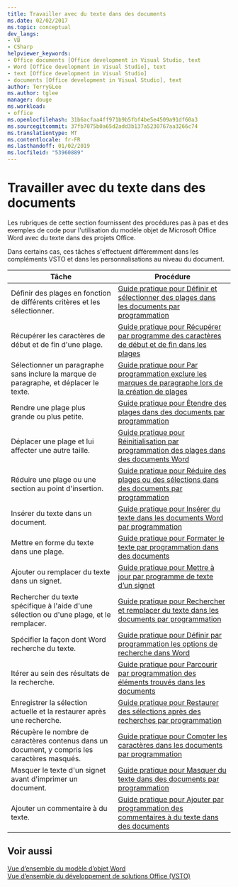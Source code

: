```yaml
---
title: Travailler avec du texte dans des documents
ms.date: 02/02/2017
ms.topic: conceptual
dev_langs:
- VB
- CSharp
helpviewer_keywords:
- Office documents [Office development in Visual Studio, text
- Word [Office development in Visual Studio], text
- text [Office development in Visual Studio]
- documents [Office development in Visual Studio], text
author: TerryGLee
ms.author: tglee
manager: douge
ms.workload:
- office
ms.openlocfilehash: 31b6acfaa4ff971b9b5fbf4be5e4509a91df60a3
ms.sourcegitcommit: 37fb7075b0a65d2add3b137a5230767aa3266c74
ms.translationtype: MT
ms.contentlocale: fr-FR
ms.lasthandoff: 01/02/2019
ms.locfileid: "53960889"
---
```

# <a name="work-with-text-in-documents"></a>Travailler avec du texte dans des documents
  Les rubriques de cette section fournissent des procédures pas à pas et des exemples de code pour l'utilisation du modèle objet de Microsoft Office Word avec du texte dans des projets Office.  
  
 Dans certains cas, ces tâches s'effectuent différemment dans les compléments VSTO et dans les personnalisations au niveau du document.  
  
|Tâche|Procédure|  
|----------|---------------|  
|Définir des plages en fonction de différents critères et les sélectionner.|[Guide pratique pour Définir et sélectionner des plages dans les documents par programmation](../vsto/how-to-programmatically-define-and-select-ranges-in-documents.md)|  
|Récupérer les caractères de début et de fin d'une plage.|[Guide pratique pour Récupérer par programme des caractères de début et de fin dans les plages](../vsto/how-to-programmatically-retrieve-start-and-end-characters-in-ranges.md)|  
|Sélectionner un paragraphe sans inclure la marque de paragraphe, et déplacer le texte.|[Guide pratique pour Par programmation exclure les marques de paragraphe lors de la création de plages](../vsto/how-to-programmatically-exclude-paragraph-marks-when-creating-ranges.md)|  
|Rendre une plage plus grande ou plus petite.|[Guide pratique pour Étendre des plages dans des documents par programmation](../vsto/how-to-programmatically-extend-ranges-in-documents.md)|  
|Déplacer une plage et lui affecter une autre taille.|[Guide pratique pour Réinitialisation par programmation des plages dans des documents Word](../vsto/how-to-programmatically-reset-ranges-in-word-documents.md)|  
|Réduire une plage ou une section au point d'insertion.|[Guide pratique pour Réduire des plages ou des sélections dans des documents par programmation](../vsto/how-to-programmatically-collapse-ranges-or-selections-in-documents.md)|  
|Insérer du texte dans un document.|[Guide pratique pour Insérer du texte dans les documents Word par programmation](../vsto/how-to-programmatically-insert-text-into-word-documents.md)|  
|Mettre en forme du texte dans une plage.|[Guide pratique pour Formater le texte par programmation dans des documents](../vsto/how-to-programmatically-format-text-in-documents.md)|  
|Ajouter ou remplacer du texte dans un signet.|[Guide pratique pour Mettre à jour par programme de texte d’un signet](../vsto/how-to-programmatically-update-bookmark-text.md)|  
|Rechercher du texte spécifique à l'aide d'une sélection ou d'une plage, et le remplacer.|[Guide pratique pour Rechercher et remplacer du texte dans les documents par programmation](../vsto/how-to-programmatically-search-for-and-replace-text-in-documents.md)|  
|Spécifier la façon dont Word recherche du texte.|[Guide pratique pour Définir par programmation les options de recherche dans Word](../vsto/how-to-programmatically-set-search-options-in-word.md)|  
|Itérer au sein des résultats de la recherche.|[Guide pratique pour Parcourir par programmation des éléments trouvés dans les documents](../vsto/how-to-programmatically-loop-through-found-items-in-documents.md)|  
|Enregistrer la sélection actuelle et la restaurer après une recherche.|[Guide pratique pour Restaurer des sélections après des recherches par programmation](../vsto/how-to-programmatically-restore-selections-after-searches.md)|  
|Récupère le nombre de caractères contenus dans un document, y compris les caractères masqués.|[Guide pratique pour Compter les caractères dans les documents par programmation](../vsto/how-to-programmatically-count-characters-in-documents.md)|  
|Masquer le texte d'un signet avant d'imprimer un document.|[Guide pratique pour Masquer du texte dans des documents par programmation](../vsto/how-to-programmatically-hide-text-in-documents.md)|  
|Ajouter un commentaire à du texte.|[Guide pratique pour Ajouter par programmation des commentaires à du texte dans des documents](../vsto/how-to-programmatically-add-comments-to-text-in-documents.md)|  
  
## <a name="see-also"></a>Voir aussi  
 [Vue d’ensemble du modèle d’objet Word](../vsto/word-object-model-overview.md)   
 [Vue d’ensemble du développement de solutions Office &#40;VSTO&#41;](../vsto/office-solutions-development-overview-vsto.md)  
